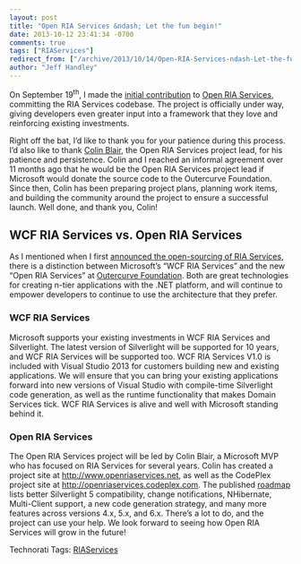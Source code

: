 ```yaml
---
layout: post
title: "Open RIA Services &ndash; Let the fun begin!"
date: 2013-10-12 23:41:34 -0700
comments: true
tags: ["RIAServices"]
redirect_from: ["/archive/2013/10/14/Open-RIA-Services-ndash-Let-the-fun-begin.aspx/", "/archive/2013/10/14/open-ria-services-ndash-let-the-fun-begin.aspx"]
author: "Jeff Handley"
---
```

<!-- more -->
<p>On September 19<sup>th</sup>, I made the <a title="View the commit on CodePlex" href="https://openriaservices.codeplex.com/SourceControl/changeset/df366009dc338e30ca33f61677c23ff591dd08d0" target="_blank">initial contribution</a> to <a href="http://www.openriaservices.net/" target="_blank">Open RIA Services</a>, committing the RIA Services codebase. The project is officially under way, giving developers even greater input into a framework that they love and reinforcing existing investments.</p>  <p>Right off the bat, I’d like to thank you for your patience during this process. I’d also like to thank <a href="https://twitter.com/ColinBlair" target="_blank">Colin Blair</a>, the Open RIA Services project lead, for his patience and persistence. Colin and I reached an informal agreement over 11 months ago that he would be the Open RIA Services project lead if Microsoft would donate the source code to the Outercurve Foundation. Since then, Colin has been preparing project plans, planning work items, and building the community around the project to ensure a successful launch. Well done, and thank you, Colin!</p>  <h2>WCF RIA Services vs. Open RIA Services</h2>  <p>As I mentioned when I first <a href="http://jeffhandley.com/archive/2013/07/03/ria-services-is-getting-open-sourced.aspx">announced the open-sourcing of RIA Services</a>, there is a distinction between Microsoft’s “WCF RIA Services” and the new “Open RIA Services” at <a href="http://www.outercurve.org/">Outercurve Foundation</a>. Both are great technologies for creating n-tier applications with the .NET platform, and will continue to empower developers to continue to use the architecture that they prefer.</p>  <h3>WCF RIA Services</h3>  <p>Microsoft supports your existing investments in WCF RIA Services and Silverlight. The latest version of Silverlight will be supported for 10 years, and WCF RIA Services will be supported too. WCF RIA Services V1.0 is included with Visual Studio 2013 for customers building new and existing applications. We will ensure that you can bring your existing applications forward into new versions of Visual Studio with compile-time Silverlight code generation, as well as the runtime functionality that makes Domain Services tick. WCF RIA Services is alive and well with Microsoft standing behind it.</p>  <h3>Open RIA Services</h3>  <p>The Open RIA Services project will be led by Colin Blair, a Microsoft MVP who has focused on RIA Services for several years. Colin has created a project site at <a href="http://www.openriaservices.net">http://www.openriaservices.net</a>, as well as the CodePlex project site at <a href="http://openriaservices.codeplex.com">http://openriaservices.codeplex.com</a>. The published <a href="http://www.openriaservices.net/MonoX/Pages/Roadmap.aspx" target="_blank">roadmap</a> lists better Silverlight 5 compatibility, change notifications, NHibernate, Multi-Client support, a new code generation strategy, and many more features across versions 4.x, 5.x, and 6.x. There’s a lot to do, and the project can use your help. We look forward to seeing how Open RIA Services will grow in the future!</p>  <div id="scid:0767317B-992E-4b12-91E0-4F059A8CECA8:7e5854a2-e280-48e6-ae47-8c579085f846" class="wlWriterEditableSmartContent" style="float: none; padding-bottom: 0px; padding-top: 0px; padding-left: 0px; margin: 0px; display: inline; padding-right: 0px">Technorati Tags: <a href="http://technorati.com/tags/RIAServices" rel="tag">RIAServices</a></div>


